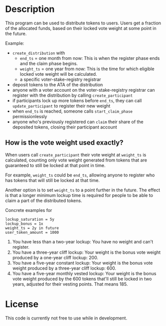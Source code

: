 # Description

This program can be used to distribute tokens to users.
Users get a fraction of the allocated funds, based on their locked vote weight
at some point in the future.

Example:
- `create_distribution` with
  - `end_ts` = one month from now: This is when the register phase ends and the claim phase begins.
  - `weight_ts` = one year from now: This is the time for which eligible locked vote weight will be calculated.
  - a specific voter-stake-registry registrar
- deposit tokens to the ATA of the distribution
- anyone with a voter account on the voter-stake-registry registrar can register with the distribution by calling `create_participant`
- if participants lock up more tokens before `end_ts`, they can call `update_participant` to register their new weight
- when `end_ts` is reached, someone calls `start_claim_phase` permissionlessly
- anyone who's previously registered can `claim` their share of the deposited tokens, closing their participant account

## How is the vote weight used exactly?

When users call `create_participant` their vote weight at `weight_ts` is calculated,
counting only vote weight generated from tokens that are guaranteed to still be locked
at that point in time.

For example, `weight_ts` could be `end_ts`, allowing anyone to register who has
tokens that will still be locked at that time.

Another option is to set `weight_ts` to a point further in the future.
The effect is that a longer minimum lockup time is required for people to be able to
claim a part of the distributed tokens.

Concrete examples for
```
lockup_saturation = 5y
lockup_bonus = 1x
weight_ts = 2y in future
user_token_amount = 1000
```
1. You have less than a two-year lockup: You have no weight and can't register.
2. You have a three-year cliff lockup: Your weight is the bonus vote weight produced by a one-year cliff lockup: 200.
3. You have a five-year constant lockup: Your weight is the bonus vote weight produced by a three-year cliff lockup: 600.
4. You have a five-year monthly vested lockup: Your weight is the bonus vote weight produced by the 600 tokens that'll still be locked in two years, adjusted for their vesting points. That means 185.

# License

This code is currently not free to use while in development.

